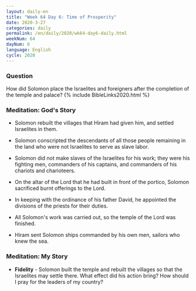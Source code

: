 ```yaml
---
layout: daily-en
title: "Week 64 Day 6: Time of Prosperity"
date: 2020-3-27 
categories: daily
permalink: /en/daily/2020/wk64-day6-daily.html
weekNum: 64
dayNum: 6
language: English
cycle: 2020
---
```


### Question     
How did Solomon place the Israelites and foreigners after the completion of the temple and palace?
{% include BibleLinks2020.html %} 

### Meditation: God's Story   
+ Solomon rebuilt the villages that Hiram had given him, and settled Israelites in them. 

+ Solomon conscripted the descendants of all those people remaining in the land who were not Israelites to serve as slave labor. 

+ Solomon did not make slaves of the Israelites for his work; they were his fighting men, commanders of his captains, and commanders of his chariots and charioteers. 

+ On the altar of the Lord that he had built in front of the portico, Solomon sacrificed burnt offerings to the Lord. 

+ In keeping with the ordinance of his father David, he appointed the divisions of the priests for their duties. 

+ All Solomon's work was carried out, so the temple of the Lord was finished. 

+ Hiram sent Solomon ships commanded by his own men, sailors who knew the sea. 

### Meditation: My Story   
+ **Fidelity** - Solomon built the temple and rebuilt the villages so that the Israelites may settle there. What effect did his action bring? How should I pray for the leaders of my country? 
